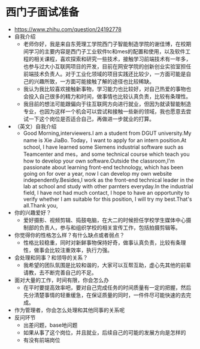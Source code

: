 # 西门子面试准备

- https://www.zhihu.com/question/24192778
- 自我介绍
	- 老师你好，我是来自东莞理工学院西门子智能制造学院的谢佳博，在校期间学习的主要内容是西门子工业软件tc和mes的配置和使用，以及软件工程的相关课程，喜欢探索和研究一些技术，接触学习前端技术有一年多，也参与过大小互联网项目的开发，目前在网安学院的创新创业实验室担任前端技术负责人。对于工业化领域的项目实践还比较少，一方面可能是自己的兴趣所致，一方面可能接触了解的途径也比较稀缺。
	- 我认为我比较喜欢接触新事物，学习能力也比较好，对自己热爱的事物也会投入自己很多的精力和时间，做事情也比较认真负责，比较有条理性。
	- 我目前的想法可能跟偏向于往互联网方向进行就业，但因为就读智能制造专业，也因为这样一个机会可以尝试和接触一些新的领域，我也愿意去尝试一下这个岗位是否适合自己，再做进一步就业的打算。
- （英文）自我介绍
	- Good Morning,interviewers.I am a student from DGUT university.My name is Xie JiaBo. Today，I want to apply for an intern position.At school, I have learned some Siemens industrial software such as Teamcenter and mes，and some technical course which teach you how to develop your own software.Outside the classroom,I'm passionate about learning front-end technology, which has been going on for over a year, now I can develop my own website independently.Besides,I work as the front-end technical leader in the lab at school and study with other parnters everyday.In the industrial field, I have not had much contact, I hope to have an opportunity to verify whether I am suitable for this position, I will try my best.That's all.Thank you,
- 你的兴趣爱好？
	- 爱好摄影、视频剪辑、捣鼓电脑，在大二的时候担任学校学生媒体中心摄制部的负责人，参与和组织学校的相关宣传工作，包括拍摄剪辑等。
- 你觉得你的性格怎么样？有什么缺点或者弱点？
	- 性格比较稳重，同时对新鲜事物保持好奇，做事认真负责，比较有条理性，做事会比较注重效率，执行力强。
- 会处理和同事？和领导的关系？
	- 我希望的团队氛围是比较和谐的，大家可以互帮互助，虚心先其他的前辈请教，去不断完善自己的不足。
- 面对大量的工作，时间有限，你会怎么办
	- 在平时要提高效率吧，要对自己完成任务的时间质量有一定的把握，然后先分清楚事情的轻重缓急，在保证质量的同时，一件件尽可能快速的去完成。
- 作为管理者，你会怎么处理和其他同事的关系呢
- 反问环节
	- 出差问题，base地问题
	- 如果从事了这个岗位，并且就业，后续自己的可能的发展方向是怎样的
	- 有没有前端岗位